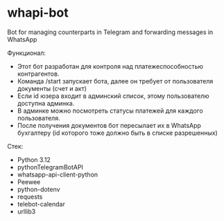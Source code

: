 # whapi-bot
Bot for managing counterparts in Telegram and forwarding messages in WhatsApp

Функционал:
* Этот бот разработан для контроля над платежеспособностью контрагентов.
*  Команда /start запускает бота, далее он требует от пользователя документы (счет и акт)
* Если id юзера входит в админский список, этому пользователю доступна админка.
* В админке можно посмотреть статусы платежей для каждого пользователя.
* После получения документов бот пересылает их в WhatsApp бухгалтеру (id которого тоже должно быть в списке разрешенных)


Стек:
* Python 3.12
* pythonTelegramBotAPI
* whatsapp-api-client-python
* Peewee
* python-dotenv
* requests
* telebot-calendar
* urllib3
